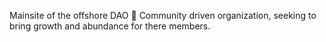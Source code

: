 Mainsite of the offshore DAO 🌴
Community driven organization, seeking to bring growth and abundance for there members.  
